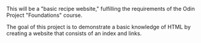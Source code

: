 This will be a "basic recipe website,"
fulfilling the requirements of the Odin Project
"Foundations" course.

The goal of this project is to demonstrate a basic
knowledge of HTML by creating a website that consists
of an index and links.
